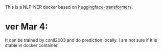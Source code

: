This is a NLP-NER docker based on [huggingface-transformers]( https://github.com/huggingface/transformers).

# ver Mar 4:

It can be trained by conll2003 and do prediction locally. I am not sure if it is stable in docker container.